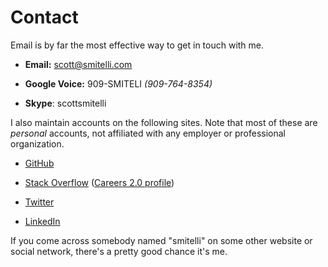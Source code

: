 # Contact

Email is by far the most effective way to get in touch with me.

* **Email:** <scott@smitelli.com>

* **Google Voice:** 909-SMITELI *(909-764-8354)*

* **Skype**: scottsmitelli

I also maintain accounts on the following sites. Note that most of these are *personal* accounts, not affiliated with any employer or professional organization.

* [GitHub](https://github.com/smitelli)

* [Stack Overflow](https://stackoverflow.com/users/1713313/smitelli) ([Careers 2.0 profile](https://careers.stackoverflow.com/smitelli))

* [Twitter](https://twitter.com/smitelli)

* [LinkedIn](https://www.linkedin.com/in/smitelli)

If you come across somebody named "smitelli" on some other website or social network, there's a pretty good chance it's me.
